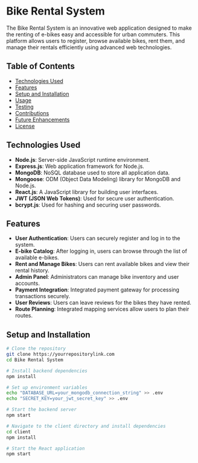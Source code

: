 # Bike Rental System

The Bike Rental System is an innovative web application designed to make the renting of e-bikes easy and accessible for urban commuters. This platform allows users to register, browse available bikes, rent them, and manage their rentals efficiently using advanced web technologies.

## Table of Contents

- [Technologies Used](#technologies-used)
- [Features](#features)
- [Setup and Installation](#setup-and-installation)
- [Usage](#usage)
- [Testing](#testing)
- [Contributions](#contributions)
- [Future Enhancements](#future-enhancements)
- [License](#license)

## Technologies Used

- **Node.js**: Server-side JavaScript runtime environment.
- **Express.js**: Web application framework for Node.js.
- **MongoDB**: NoSQL database used to store all application data.
- **Mongoose**: ODM (Object Data Modeling) library for MongoDB and Node.js.
- **React.js**: A JavaScript library for building user interfaces.
- **JWT (JSON Web Tokens)**: Used for secure user authentication.
- **bcrypt.js**: Used for hashing and securing user passwords.

## Features

- **User Authentication**: Users can securely register and log in to the system.
- **E-bike Catalog**: After logging in, users can browse through the list of available e-bikes.
- **Rent and Manage Bikes**: Users can rent available bikes and view their rental history.
- **Admin Panel**: Administrators can manage bike inventory and user accounts.
- **Payment Integration**: Integrated payment gateway for processing transactions securely.
- **User Reviews**: Users can leave reviews for the bikes they have rented.
- **Route Planning**: Integrated mapping services allow users to plan their routes.

## Setup and Installation

```bash
# Clone the repository
git clone https://yourrepositorylink.com
cd Bike Rental System

# Install backend dependencies
npm install

# Set up environment variables
echo "DATABASE_URL=your_mongodb_connection_string" >> .env
echo "SECRET_KEY=your_jwt_secret_key" >> .env

# Start the backend server
npm start

# Navigate to the client directory and install dependencies
cd client
npm install

# Start the React application
npm start
